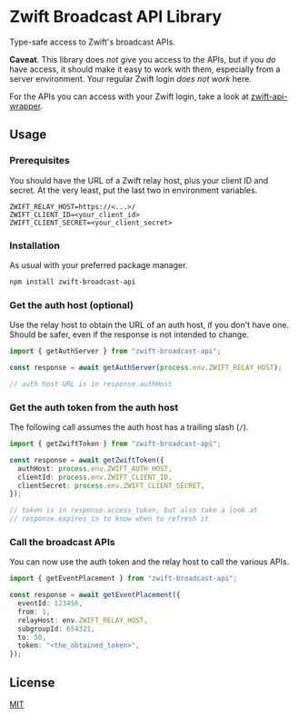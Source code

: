 # Zwift Broadcast API Library

Type-safe access to Zwift's broadcast APIs.

**Caveat**. This library does _not_ give you access to the APIs, but if you _do_ have access, it should make it easy to work with them, especially from a server environment. Your regular Zwift login _does not work_ here.

For the APIs you can access with your Zwift login, take a look at [zwift-api-wrapper](https://github.com/rally25rs/zwift-api-wrapper).

## Usage

### Prerequisites

You should have the URL of a Zwift relay host, plus your client ID and secret. At the very least, put the last two in environment variables.

```Dotenv filename=".env"
ZWIFT_RELAY_HOST=https://<...>/
ZWIFT_CLIENT_ID=<your_client_id>
ZWIFT_CLIENT_SECRET=<your_client_secret>
```

### Installation

As usual with your preferred package manager.

```sh
npm install zwift-broadcast-api
```

### Get the auth host (optional)

Use the relay host to obtain the URL of an auth host, if you don't have one. Should be safer, even if the response is not intended to change.

```ts
import { getAuthServer } from "zwift-broadcast-api";

const response = await getAuthServer(process.env.ZWIFT_RELAY_HOST);

// auth host URL is in response.authHost
```

### Get the auth token from the auth host

The following call assumes the auth host has a trailing slash (`/`).

```ts
import { getZwiftToken } from "zwift-broadcast-api";

const response = await getZwiftToken({
  authHost: process.env.ZWIFT_AUTH_HOST,
  clientId: process.env.ZWIFT_CLIENT_ID,
  clientSecret: process.env.ZWIFT_CLIENT_SECRET,
});

// token is in response.access_token, but also take a look at
// response.expires_in to know when to refresh it
```

### Call the broadcast APIs

You can now use the auth token and the relay host to call the various APIs.

```ts
import { getEventPlacement } from "zwift-broadcast-api";

const response = await getEventPlacement({
  eventId: 123456,
  from: 1,
  relayHost: env.ZWIFT_RELAY_HOST,
  subgroupId: 654321,
  to: 50,
  token: "<the_obtained_token>",
});
```

## License

[MIT](./LICENSE)
